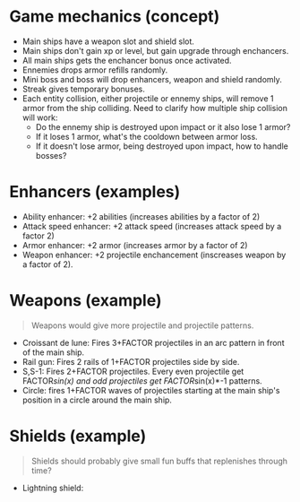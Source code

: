 # Game mechanics (concept)
* Main ships have a weapon slot and shield slot.
* Main ships don't gain xp or level, but gain upgrade through enchancers.
* All main ships gets the enchancer bonus once activated.
* Ennemies drops armor refills randomly.
* Mini boss and boss will drop enhancers, weapon and shield randomly.
* Streak gives temporary bonuses.
* Each entity collision, either projectile or ennemy ships, will remove 1 armor from the ship colliding. Need to clarify how multiple ship collision will work:
    * Do the ennemy ship is destroyed upon impact or it also lose 1 armor?
    * If it loses 1 armor, what's the cooldown between armor loss.
    * If it doesn't lose armor, being destroyed upon impact, how to handle bosses?

# Enhancers (examples)
* Ability enhancer: +2 abilities (increases abilities by a factor of 2)
* Attack speed enhancer: +2 attack speed (increases attack speed by a factor 2)
* Armor enhancer: +2 armor (increases armor by a factor of 2)
* Weapon enhancer: +2 projectile enchancement (inscreases weapon by a factor of 2).

# Weapons (example)
> Weapons would give more projectile and projectile patterns.

* Croissant de lune: Fires 3+FACTOR projectiles in an arc pattern in front of the main ship.
* Rail gun: Fires 2 rails of 1+FACTOR projectiles side by side.
* S,S-1: Fires 2+FACTOR projectiles. Every even projectile get FACTOR*sin(x) and odd projectiles get FACTOR*sin(x)*-1 patterns.
* Circle: fires 1+FACTOR waves of projectiles starting at the main ship's position in a circle around the main ship.

# Shields (example)
> Shields should probably give small fun buffs that replenishes through time?

* Lightning shield: 
